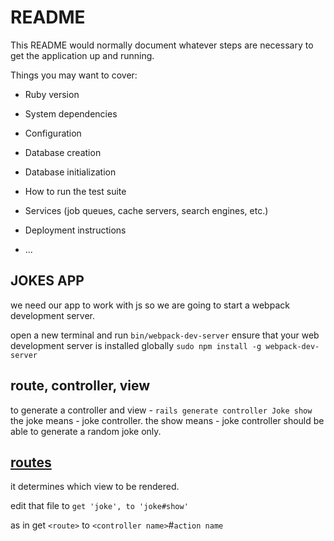 # README

This README would normally document whatever steps are necessary to get the
application up and running.

Things you may want to cover:

* Ruby version

* System dependencies

* Configuration

* Database creation

* Database initialization

* How to run the test suite

* Services (job queues, cache servers, search engines, etc.)

* Deployment instructions

* ...

## JOKES APP

we need our app to work with js so we are going to start a webpack development server.

open a new terminal and run `bin/webpack-dev-server`
ensure that your web development server is installed globally `sudo npm install -g webpack-dev-server`

## route, controller, view

to generate a controller and view - `rails generate controller Joke show`
the joke means  - joke controller.
the show means - joke controller should be able to generate a random joke only.

## [routes](config/routes.rb)

it determines which view to be rendered.

edit that file to `get 'joke', to 'joke#show'`

as in get `<route>` to `<controller name>`#`action name`